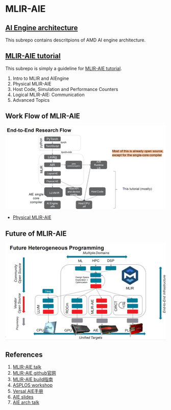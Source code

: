 # MLIR-AIE 
## [AI Engine architecture](./arch.md)  
This subrepo contains descritpions of AMD AI engine architecture.

## [MLIR-AIE tutorial](./tutorial.md)
This subrepo is simply a guideline for [MLIR-AIE tutorial](./tutorial.md). 
1. Intro to MLIR and AIEngine  
2. Physical MLIR-AIE
3. Host Code, Simulation and Performance Counters
4. Logical MLIR-AIE: Communication  
5. Advanced Topics

## Work Flow of MLIR-AIE  
![](../../../png/AIengine3.png)

* [Physical MLIR-AIE](./Physical_mlir.md)

## Future of MLIR-AIE 
![](../../../png/AIengine2.png)

## References 
1. [MLIR-AIE talk](https://www.c4ml.org/)
2. [MLIR-AIE github官网](https://github.com/Xilinx/mlir-aie)
3. [MLIR-AIE build指南](https://xilinx.github.io/mlir-aie/Building.html)
4. [ASPLOS workshop](https://github.com/Xilinx/mlir-aie/blob/main/docs/conferenceDescriptions/asplos24TutorialDescription.md)
5. [Versal AIE手册](https://docs.amd.com/r/en-US/am020-versal-aie-ml/Overview)
6. [AIE slides](https://www.xilinx.com/content/dam/xilinx/publications/presentations/leveraging-mlir-to-design-for-aie-fpga-2023.pdf)
7. [AIE arch talk](https://www.youtube.com/watch?v=bNTeob7KfiQ)
